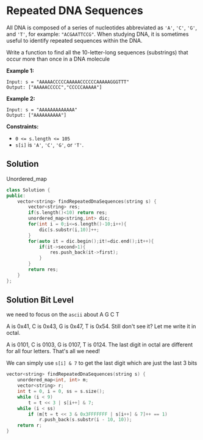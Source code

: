 # Repeated DNA Sequences

All DNA is composed of a series of nucleotides abbreviated as `'A'`, `'C'`, `'G'`, and `'T'`, for example: `"ACGAATTCCG"`. When studying DNA, it is sometimes useful to identify repeated sequences within the DNA.

Write a function to find all the 10-letter-long sequences (substrings) that occur more than once in a DNA molecule

**Example 1:**

```
Input: s = "AAAAACCCCCAAAAACCCCCCAAAAAGGGTTT"
Output: ["AAAAACCCCC","CCCCCAAAAA"]
```

**Example 2:**

```
Input: s = "AAAAAAAAAAAAA"
Output: ["AAAAAAAAAA"]
```

**Constraints:**

- `0 <= s.length <= 105`
- `s[i]` is `'A'`, `'C'`, `'G'`, or `'T'`.

## Solution

 Unordered_map

```c++
class Solution {
public:
    vector<string> findRepeatedDnaSequences(string s) {
        vector<string> res;
        if(s.length()<10) return res;
        unordered_map<string,int> dic;
        for(int i = 0;i<=s.length()-10;i++){
            dic[s.substr(i,10)]++;
        }
        for(auto it = dic.begin();it!=dic.end();it++){
            if(it->second>1){
                res.push_back(it->first);
            }
        }
        return res;
    }
};
```

## Solution Bit Level

we need to focus on the `ascii` about A G C T

A is 0x41, C is 0x43, G is 0x47, T is 0x54. Still don't see it? Let me write it in octal.

A is 0101, C is 0103, G is 0107, T is 0124. The last digit in octal are different for all four letters. That's all we need!

We can simply use `s[i] & 7` to get the last digit which are just the last 3 bits

```c++
vector<string> findRepeatedDnaSequences(string s) {
    unordered_map<int, int> m;
    vector<string> r;
    int t = 0, i = 0, ss = s.size();
    while (i < 9)
        t = t << 3 | s[i++] & 7;
    while (i < ss)
        if (m[t = t << 3 & 0x3FFFFFFF | s[i++] & 7]++ == 1)
            r.push_back(s.substr(i - 10, 10));
    return r;
}
```

